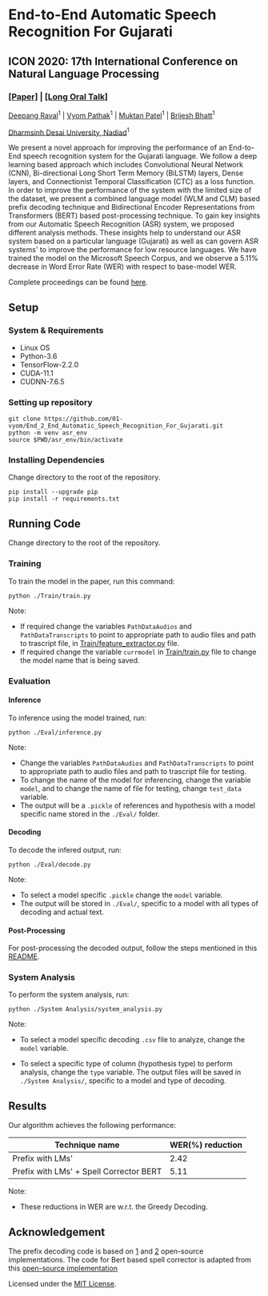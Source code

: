 # End-to-End Automatic Speech Recognition For Gujarati
## ICON 2020: 17th International Conference on Natural Language Processing

### [[Paper]](https://drive.google.com/file/d/1u-X61pTSxoCEF-xC9IX7UVJiG482LeHR/view) | [[Long Oral Talk]](https://youtu.be/RO4BBpe61h8)

[Deepang Raval](https://www.linkedin.com/in/deepang-raval-8528b816b/)<sup>1</sup> | [Vyom Pathak](https://www.linkedin.com/in/01-vyom/)<sup>1</sup> | [Muktan Patel](https://www.linkedin.com/in/muktan-patel/)<sup>1</sup> | [Brijesh Bhatt](https://scholar.google.com/citations?user=aEkOFcUAAAAJ)<sup>1</sup>

[Dharmsinh Desai University, Nadiad](https://ddu.ac.in)<sup>1</sup>

We present a novel approach for improving the performance of an End-to-End speech recognition system for the Gujarati language. We follow a deep learning based approach which includes Convolutional Neural Network (CNN), Bi-directional Long Short Term Memory (BiLSTM) layers, Dense layers, and Connectionist Temporal Classification (CTC) as a loss function. In order to improve the performance of the system with the limited size of the dataset, we present a combined language model (WLM and CLM) based prefix decoding technique and Bidirectional Encoder Representations from Transformers (BERT) based post-processing technique. To gain key insights from our Automatic Speech Recognition (ASR) system, we proposed different analysis methods. These insights help to understand our ASR system based on a particular language (Gujarati) as well as can govern ASR systems' to improve the performance for low resource languages. We have trained the model on the Microsoft Speech Corpus, and we observe a 5.11% decrease in Word Error Rate (WER) with respect to base-model WER.

Complete proceedings can be found [here](https://www.iitp.ac.in/~ai-nlp-ml/icon2020/resources/ICON2020-Proceedings.pdf).

<!-- If you find this work useful in your research, please cite using the following BibTeX: BIB Here -->

## Setup

### System & Requirements

- Linux OS
- Python-3.6
- TensorFlow-2.2.0
- CUDA-11.1
- CUDNN-7.6.5

### Setting up repository

  ```shell
  git clone https://github.com/01-vyom/End_2_End_Automatic_Speech_Recognition_For_Gujarati.git
  python -m venv asr_env
  source $PWD/asr_env/bin/activate
  ```

### Installing Dependencies

Change directory to the root of the repository.

  ```shell
  pip install --upgrade pip
  pip install -r requirements.txt
  ```

## Running Code

Change directory to the root of the repository.

### Training

To train the model in the paper, run this command:

```shell
python ./Train/train.py
```

Note:

- If required change the variables `PathDataAudios` and `PathDataTranscripts` to point to appropriate path to audio files and path to trascript file, in [Train/feature_extractor.py](https://github.com/01-vyom/End_2_End_Automatic_Speech_Recognition_For_Gujarati/blob/main/Train/feature_extractor.py) file. 
- If required change the variable `currmodel` in [Train/train.py](https://github.com/01-vyom/End_2_End_Automatic_Speech_Recognition_For_Gujarati/blob/main/Train/train.py) file to change the model name that is being saved.



### Evaluation

#### Inference

To inference using the model trained, run:

```shell
python ./Eval/inference.py
```

Note:

- Change the variables `PathDataAudios` and `PathDataTranscripts` to point to appropriate path to audio files and path to trascript file for testing.
- To change the name of the model for inferencing, change the variable `model`, and to change the name of file for testing, change `test_data` variable. 
- The output will be a `.pickle` of  references and hypothesis with a model specific name stored in the `./Eval/` folder.


#### Decoding

To decode the infered output, run:

```shell
python ./Eval/decode.py
```

Note:

- To select a model specific `.pickle` change the `model` variable.
- The output will be stored in `./Eval/`, specific to a model with all types of decoding and actual text.

#### Post-Processing

For post-processing the decoded output, follow the steps mentioned in this [README](https://github.com/01-vyom/End_2_End_Automatic_Speech_Recognition_For_Gujarati/blob/main/Spell%20Corrector%20BERT/README.md).
### System Analysis

To perform the system analysis, run:

```shell
python ./System Analysis/system_analysis.py
```

Note:

- To select a model specific decoding `.csv` file to analyze, change the `model` variable.

- To select a specific type of column (hypothesis type) to perform analysis, change the `type` variable. The output files will be saved in `./System Analysis/`, specific to a model and type of decoding.


## Results

Our algorithm achieves the following performance:

| Technique name                          | WER(%) reduction |
| --------------------------------------- | ---------------- |
| Prefix with LMs'                        | 2.42             |
| Prefix with LMs' + Spell Corrector BERT | 5.11             |

Note:

- These reductions in WER are w.r.t. the Greedy Decoding.

## Acknowledgement

The prefix decoding code is based on [1](https://github.com/corticph/prefix-beam-search) and [2](https://github.com/githubharald/CTCDecoder) open-source implementations. The code for Bert based spell corrector is adapted from this [open-source implementation](https://github.com/huseinzol05/NLP-Models-Tensorflow)

Licensed under the [MIT License](LICENSE.md).
